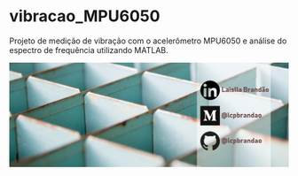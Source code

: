 # vibracao_MPU6050
Projeto de medição de vibração com o acelerômetro MPU6050 e análise do espectro de frequência utilizando MATLAB.

![logo_lcpbrandao](logo_lcpbrandao.png)
